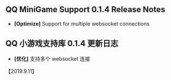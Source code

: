 ## QQ MiniGame Support 0.1.4 Release Notes
- **[Optimize]** Support for multiple websocket connections

## QQ 小游戏支持库 0.1.4 更新日志
- **[优化]** 支持多个 websocket 连接

【2019.9.11】

